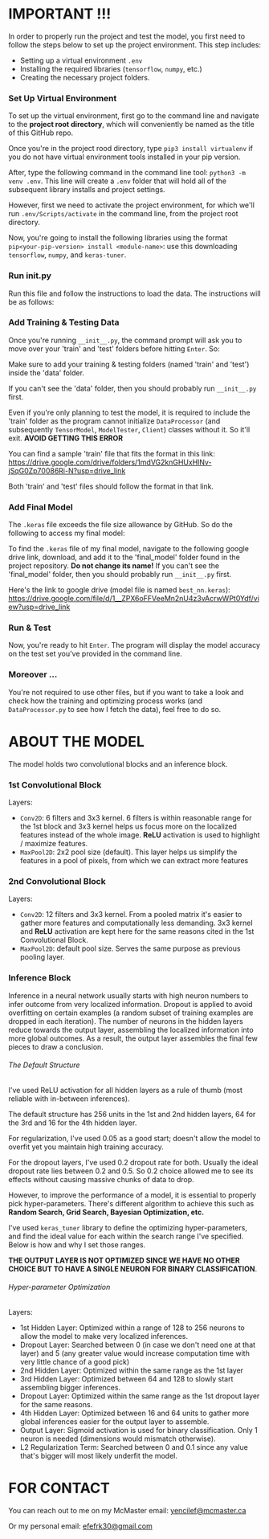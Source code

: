 IMPORTANT !!!
=============
In order to properly run the project and test the model, you first need to follow the steps below to set up the project environment. This step includes:

- Setting up a virtual environment `.env`
- Installing the required libraries (`tensorflow`, `numpy`, etc.)
- Creating the necessary project folders.

### Set Up Virtual Environment
To set up the virtual environment, first go to the command line and navigate to the **project root directory**, which will conveniently be named as the title of this GitHub repo.

Once you're in the project rood directory, type `pip3 install virtualenv` if you do not have virtual environment tools installed in your pip version. 

After, type the following command in the command line tool: `python3 -m venv .env`. This line will create a `.env` folder that will hold all of the subsequent library installs and project settings.

However, first we need to activate the project environment, for which we'll run `.env/Scripts/activate` in the command line, from the project root directory.

Now, you're going to install the following libraries using the format `pip<your-pip-version> install <module-name>`: use this downloading `tensorflow`, `numpy`, and `keras-tuner`.

### Run __init__.py

Run this file and follow the instructions to load the data. The instructions will be as follows:

### Add Training & Testing Data

Once you're running `__init__.py`, the command prompt will ask you to move over your 'train' and 'test' folders before hitting `Enter`. So:

Make sure to add your training & testing folders (named 'train' and 'test') inside the 'data' folder.

If you can't see the 'data' folder, then you should probably run `__init__.py` first.

Even if you're only planning to test the model, it is required to include the 'train' folder as the program cannot initialize `DataProcessor` (and subsequently `TensorModel`, `ModelTester`, `Client`) classes without it. So it'll exit. **AVOID GETTING THIS ERROR**

You can find a sample 'train' file that fits the format in this link: https://drive.google.com/drive/folders/1mdVG2knGHUxHlNv-jSqG0Zp70086Ri-N?usp=drive_link

Both 'train' and 'test' files should follow the format in that link.

### Add Final Model

The `.keras` file exceeds the file size allowance by GitHub. So do the following to access my final model:

To find the `.keras` file of my final model, navigate to the following google drive link, download, and add it to the 'final_model' folder found in the project repository. **Do not change its name!** If you can't see the 'final_model' folder, then you should probably run `__init__.py` first. 

Here's the link to google drive (model file is named `best_nn.keras`): https://drive.google.com/file/d/1__ZPX6oFFVeeMn2nU4z3vAcrwWPt0Ydf/view?usp=drive_link
### Run & Test

Now, you're ready to hit `Enter`. The program will display the model accuracy on the test set you've provided in the command line.

### Moreover ...

You're not required to use other files, but if you want to take a look and check how the training and optimizing process works (and `DataProcessor.py` to see how I fetch the data), feel free to do so.

ABOUT THE MODEL
===============

The model holds two convolutional blocks and an inference block.

### 1st Convolutional Block

Layers:

- `Conv2D`: 6 filters and 3x3 kernel. 6 filters is within reasonable range for the 1st block and 3x3 kernel helps us focus more on the localized features instead of the whole image. **ReLU** activation is used to highlight / maximize features.
- `MaxPool2D`: 2x2 pool size (default). This layer helps us simplify the features in a pool of pixels, from which we can extract more features

### 2nd Convolutional Block

Layers:

- `Conv2D`: 12 filters and 3x3 kernel. From a pooled matrix it's easier to gather more features and computationally less demanding. 3x3 kernel and **ReLU** activation are kept here for the same reasons cited in the 1st Convolutional Block.
- `MaxPool2D`: default pool size. Serves the same purpose as previous pooling layer. 

### Inference Block

Inference in a neural network usually starts with high neuron numbers to infer outcome from very localized information. Dropout is applied to avoid overfitting on certain examples (a random subset of training examples are dropped in each iteration). The number of neurons in the hidden layers reduce towards the output layer, assembling the localized information into more global outcomes. As a result, the output layer assembles the final few pieces to draw a conclusion.

###### The Default Structure

I've used ReLU activation for all hidden layers as a rule of thumb (most reliable with in-between inferences). 

The default structure has 256 units in the 1st and 2nd hidden layers, 64 for the 3rd and 16 for the 4th hidden layer.

For regularization, I've used 0.05 as a good start; doesn't allow the model to overfit yet you maintain high training accuracy.

For the dropout layers, I've used 0.2 dropout rate for both. Usually the ideal dropout rate lies between 0.2 and 0.5. So 0.2 choice allowed me to see its effects without causing massive chunks of data to drop.

However, to improve the performance of a model, it is essential to properly pick hyper-parameters. There's different algorithm to achieve this such as **Random Search, Grid Search, Bayesian Optimization, etc.**

I've used `keras_tuner` library to define the optimizing hyper-parameters, and find the ideal value for each within the search range I've specified. Below is how and why I set those ranges.

**THE OUTPUT LAYER IS NOT OPTIMIZED SINCE WE HAVE NO OTHER CHOICE BUT TO HAVE A SINGLE NEURON FOR BINARY CLASSIFICATION**.

###### Hyper-parameter Optimization

Layers:
- 1st Hidden Layer: Optimized within a range of 128 to 256 neurons to allow the model to make very localized inferences.
- Dropout Layer: Searched between 0 (in case we don't need one at that layer) and 5 (any greater value would increase computation time with very little chance of a good pick)
- 2nd Hidden Layer: Optimized within the same range as the 1st layer
- 3rd Hidden Layer: Optimized between 64 and 128 to slowly start assembling bigger inferences.
- Dropout Layer: Optimized within the same range as the 1st dropout layer for the same reasons.
- 4th Hidden Layer: Optimized between 16 and 64 units to gather more global inferences easier for the output layer to assemble.
- Output Layer: Sigmoid activation is used for binary classification. Only 1 neuron is needed (dimensions would mismatch otherwise).
- L2 Regularization Term: Searched between 0 and 0.1 since any value that's bigger will most likely underfit the model.

FOR CONTACT
===========
You can reach out to me on my McMaster email: yencilef@mcmaster.ca

Or my personal email: efefrk30@gmail.com

